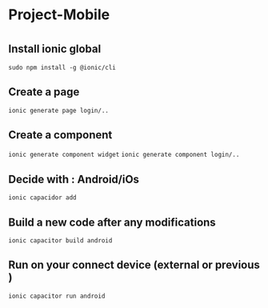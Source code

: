 # Project-Mobile


# 
## Install ionic global
```sudo npm install -g @ionic/cli```

## Create a page
```ionic generate page login/..```

## Create a component
```ionic generate component widget```
```ionic generate component login/..```

## Decide with : Android/iOs
```ionic capacidor add```

## Build a new code after any modifications
```ionic capacitor build android```

## Run on your connect device (external or previous )
```ionic capacitor run android```

